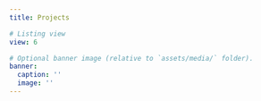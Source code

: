 ```yaml
---
title: Projects

# Listing view
view: 6

# Optional banner image (relative to `assets/media/` folder).
banner:
  caption: ''
  image: ''
---
```


<br>